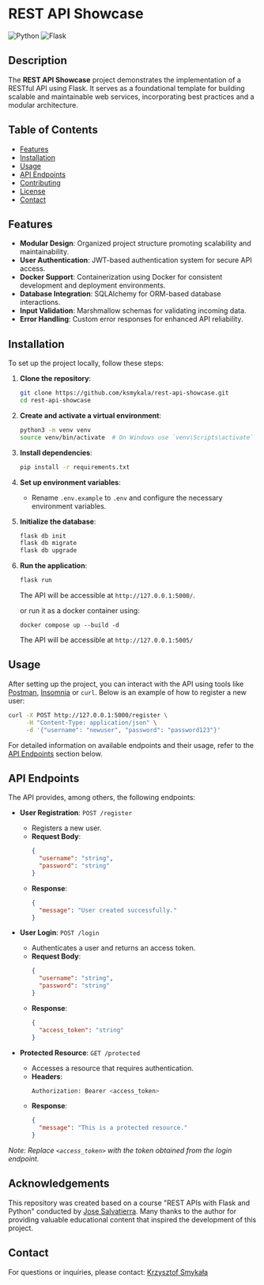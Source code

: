 # REST API Showcase

![Python](https://img.shields.io/badge/Python-3.11-blue)
![Flask](https://img.shields.io/badge/Flask-3.1.0-green)

## Description

The **REST API Showcase** project demonstrates the implementation of a RESTful API using Flask. It serves as a foundational template for building scalable and maintainable web services, incorporating best practices and a modular architecture.

## Table of Contents

- [Features](#features)
- [Installation](#installation)
- [Usage](#usage)
- [API Endpoints](#api-endpoints)
- [Contributing](#contributing)
- [License](#license)
- [Contact](#contact)

## Features

- **Modular Design**: Organized project structure promoting scalability and maintainability.
- **User Authentication**: JWT-based authentication system for secure API access.
- **Docker Support**: Containerization using Docker for consistent development and deployment environments.
- **Database Integration**: SQLAlchemy for ORM-based database interactions.
- **Input Validation**: Marshmallow schemas for validating incoming data.
- **Error Handling**: Custom error responses for enhanced API reliability.

## Installation

To set up the project locally, follow these steps:

1. **Clone the repository**:
   ```bash
   git clone https://github.com/ksmykala/rest-api-showcase.git
   cd rest-api-showcase
   ```

2. **Create and activate a virtual environment**:
   ```bash
   python3 -m venv venv
   source venv/bin/activate  # On Windows use `venv\Scripts\activate`
   ```

3. **Install dependencies**:
   ```bash
   pip install -r requirements.txt
   ```

4. **Set up environment variables**:
   - Rename `.env.example` to `.env` and configure the necessary environment variables.

5. **Initialize the database**:
   ```bash
   flask db init
   flask db migrate
   flask db upgrade
   ```

6. **Run the application**:
   ```bash
   flask run
   ```

   The API will be accessible at `http://127.0.0.1:5000/`.

   or run it as a docker container using:
   ```
   docker compose up --build -d
   ```
   The API will be accessible at `http://127.0.0.1:5005/`

## Usage

After setting up the project, you can interact with the API using tools like [Postman](https://www.postman.com/), [Insomnia](https://insomnia.rest/) or `curl`. Below is an example of how to register a new user:

```bash
curl -X POST http://127.0.0.1:5000/register \
     -H "Content-Type: application/json" \
     -d '{"username": "newuser", "password": "password123"}'
```

For detailed information on available endpoints and their usage, refer to the [API Endpoints](#api-endpoints) section below.

## API Endpoints

The API provides, among others, the following endpoints:

- **User Registration**: `POST /register`
  - Registers a new user.
  - **Request Body**:
    ```json
    {
      "username": "string",
      "password": "string"
    }
    ```
  - **Response**:
    ```json
    {
      "message": "User created successfully."
    }
    ```

- **User Login**: `POST /login`
  - Authenticates a user and returns an access token.
  - **Request Body**:
    ```json
    {
      "username": "string",
      "password": "string"
    }
    ```
  - **Response**:
    ```json
    {
      "access_token": "string"
    }
    ```

- **Protected Resource**: `GET /protected`
  - Accesses a resource that requires authentication.
  - **Headers**:
    ```bash
    Authorization: Bearer <access_token>
    ```
  - **Response**:
    ```json
    {
      "message": "This is a protected resource."
    }
    ```

*Note: Replace `<access_token>` with the token obtained from the login endpoint.*

## Acknowledgements

This repository was created based on a course "REST APIs with Flask and Python" conducted by [Jose Salvatierra](https://github.com/jslvtr). Many thanks to the author for providing valuable educational content that inspired the development of this project.



## Contact

For questions or inquiries, please contact:
[Krzysztof Smykała](mailto:k.smykala@gmail.com)